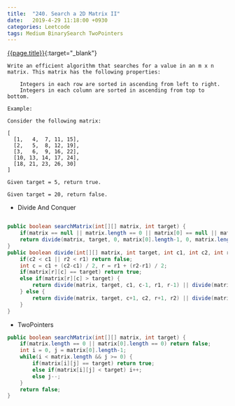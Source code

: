 ```yaml
---
title:  "240. Search a 2D Matrix II"
date:   2019-4-29 11:18:00 +0930
categories: Leetcode
tags: Medium BinarySearch TwoPointers
---
```


[{{page.title}}](https://leetcode.com/problems/search-a-2d-matrix-ii/){:target="_blank"}

    Write an efficient algorithm that searches for a value in an m x n matrix. This matrix has the following properties:

        Integers in each row are sorted in ascending from left to right.
        Integers in each column are sorted in ascending from top to bottom.

    Example:

    Consider the following matrix:

    [
      [1,   4,  7, 11, 15],
      [2,   5,  8, 12, 19],
      [3,   6,  9, 16, 22],
      [10, 13, 14, 17, 24],
      [18, 21, 23, 26, 30]
    ]

    Given target = 5, return true.

    Given target = 20, return false.


* Divide And Conquer

```java

public boolean searchMatrix(int[][] matrix, int target) {
    if(matrix == null || matrix.length == 0 || matrix[0] == null || matrix[0].length == 0) return false;
    return divide(matrix, target, 0, matrix[0].length-1, 0, matrix.length-1);
}
public boolean divide(int[][] matrix, int target, int c1, int c2, int r1, int r2) {
    if(c2 < c1 || r2 < r1) return false;
    int c = c1 + (c2-c1) / 2, r = r1 + (r2-r1) / 2;
    if(matrix[r][c] == target) return true;
    else if(matrix[r][c] > target) {
        return divide(matrix, target, c1, c-1, r1, r-1) || divide(matrix, target, c, c2, r1, r-1) || divide(matrix, target, c1, c-1, r, r2);
    } else {
        return divide(matrix, target, c+1, c2, r+1, r2) || divide(matrix, target, c+1, c2, r1, r) || divide(matrix, target, c1, c, r+1, r2);
    }
}
```


* TwoPointers

```java
public boolean searchMatrix(int[][] matrix, int target) {
    if(matrix.length == 0 || matrix[0].length == 0) return false;
    int i = 0, j = matrix[0].length-1;
    while(i < matrix.length && j >= 0) {
        if(matrix[i][j] == target) return true;
        else if(matrix[i][j] < target) i++;
        else j--;
    }
    return false;
}
```
